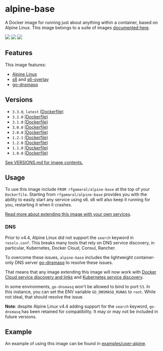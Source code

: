 # alpine-base

A Docker image for running just about anything within a container, based on Alpine Linux.
This image belongs to a suite of images [documented here][dockeralpine].

![](https://img.shields.io/docker/automated/rfgamaral/alpine-base.svg)
![](https://img.shields.io/microbadger/image-size/rfgamaral/alpine-base.svg)
![](https://img.shields.io/microbadger/layers/rfgamaral/alpine-base.svg)

## Features

This image features:

- [Alpine Linux][alpinelinux]
- [s6][s6] and [s6-overlay][s6overlay]
- [go-dnsmasq][godnsmasq]

## Versions

- `3.3.0`, `latest` [(Dockerfile)](https://github.com/rfgamaral/docker-alpine/blob/alpine-base-v3.3.0/alpine-base/Dockerfile)
- `3.2.0` [(Dockerfile)](https://github.com/smebberson/docker-alpine/blob/alpine-base-v3.2.0/alpine-base/Dockerfile)
- `3.1.0` [(Dockerfile)](https://github.com/smebberson/docker-alpine/blob/alpine-base-v3.1.0/alpine-base/Dockerfile)
- `3.0.0` [(Dockerfile)](https://github.com/smebberson/docker-alpine/blob/alpine-base-v3.0.0/alpine-base/Dockerfile)
- `2.0.0` [(Dockerfile)](https://github.com/smebberson/docker-alpine/blob/alpine-base-v2.0.0/alpine-base/Dockerfile)
- `1.2.1` [(Dockerfile)](https://github.com/smebberson/docker-alpine/blob/alpine-base-v1.2.1/alpine-base/Dockerfile)
- `1.2.0` [(Dockerfile)](https://github.com/smebberson/docker-alpine/blob/alpine-base-v1.2.0/alpine-base/Dockerfile)
- `1.1.0` [(Dockerfile)](https://github.com/smebberson/docker-alpine/blob/alpine-base-v1.1.0/alpine-base/Dockerfile)
- `1.0.0` [(Dockerfile)](https://github.com/smebberson/docker-alpine/blob/alpine-base-v1.0.0/alpine-base/Dockerfile)

[See VERSIONS.md for image contents.](https://github.com/rfgamaral/docker-alpine/blob/master/alpine-base/VERSIONS.md)

## Usage

To use this image include `FROM rfgamaral/alpine-base` at the top of your `Dockerfile`. Starting from `rfgamaral/alpine-base` provides you with the ability to easily start any service using s6. s6 will also keep it running for you, restarting it when it crashes.

[Read more about extending this image with your own services](https://github.com/rfgamaral/docker-alpine/tree/master/#using-services).

### DNS

Prior to v4.4, Alpine Linux did not support the `search` keyword in `resolv.conf`. This breaks many tools that rely on DNS service discovery, in particular, Kubernetes, Docker Cloud, Consul, Rancher.

To overcome these issues, `alpine-base` includes the lightweight container-only DNS server [go-dnsmasq][godnsmasq] to resolve these issues.

That means that any image extending this image will now work with [Docker Cloud service discovery and links](https://docs.docker.com/docker-cloud/apps/service-links/) and [Kubernetes service discovery](https://github.com/kubernetes/kubernetes/blob/master/docs/user-guide/services.md#dns).

In some environments, `go-dnsmasq` won't be allowed to bind to port `53`. In this instance, you can set the ENV variable `GO_DNSMASQ_RUNAS` to `root`. While not ideal, that should resolve the issue.

**Note**: despite Alpine Linux v4.4 adding support for the `search` keyword, `go-dnsmasq` has been retained for compatibility. It may or may not be included in future versions.

## Example

An example of using this image can be found in [examples/user-alpine](alpinebaseexample).

[alpinebaseexample]: https://github.com/rfgamaral/docker-alpine/tree/master/examples/user-alpine
[alpinelinux]: https://www.alpinelinux.org/
[s6]: http://skarnet.org/software/s6/
[s6overlay]: https://github.com/just-containers/s6-overlay
[godnsmasq]: https://github.com/janeczku/go-dnsmasq
[dockeralpine]: https://github.com/rfgamaral/docker-alpine
